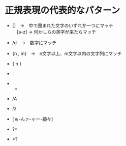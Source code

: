 # 正規表現の代表的なパターン

- []　→　中で囲まれた文字のいずれか一つにマッチ<br>
　[a-z] → 何かしらの英字が来たらマッチ

- /d　→　数字にマッチ

- {n , m}　→　n文字以上、m文字以内の文字列にマッチ

- { n }

- .

- +

- /A

- /z

- [ぁ-んァ-ヶ一-龥々]

- ?=

- *?
